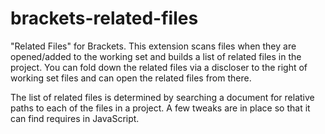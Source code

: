 brackets-related-files
========================

"Related Files" for Brackets.  This extension scans files when they are opened/added to the working set and builds
a list of related files in the project.  You can fold down the related files via a discloser to the right of 
working set files and can open the related files from there.

The list of related files is determined by searching a document for relative paths to each of the files in a project.
A few tweaks are in place so that it can find requires in JavaScript.

